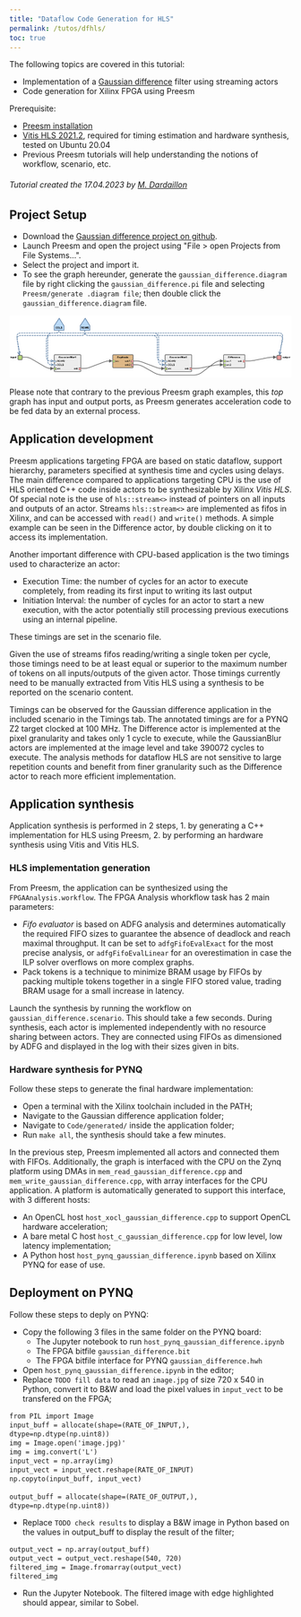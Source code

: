 ```yaml
---
title: "Dataflow Code Generation for HLS"
permalink: /tutos/dfhls/
toc: true
---
```


The following topics are covered in this tutorial:

*   Implementation of a [Gaussian difference](https://en.wikipedia.org/wiki/Difference_of_Gaussians) filter using streaming actors
*   Code generation for Xilinx FPGA using Preesm

Prerequisite: 
* [Preesm installation](/get/)
* [Vitis HLS 2021.2](https://www.xilinx.com/products/design-tools/vitis/vitis-hls.html), required for timing estimation and hardware synthesis, tested on Ubuntu 20.04
* Previous Preesm tutorials will help understanding the notions of workflow, scenario, etc.

###### Tutorial created the 17.04.2023 by [M. Dardaillon](mailto:mdardail@insa-rennes.fr)

## Project Setup

* Download the [Gaussian difference project on github](https://github.com/preesm/org.ietr.preesm.gaussian-difference).
* Launch Preesm and open the project using "File > open Projects from File Systems...".
* Select the project and import it.
* To see the graph hereunder, generate the `gaussian_difference.diagram` file by right clicking the `gaussian_difference.pi` file and selecting `Preesm/generate .diagram file`; then double click the `gaussian_difference.diagram` file.

[![](/assets/tutos/dfhls/gaussian_difference.png)](/assets/tutos/dfhls/gaussian_difference.png)

Please note that contrary to the previous Preesm graph examples, this _top_ graph has input and output ports, as Preesm generates acceleration code to be fed data by an external process.

## Application development

Preesm applications targeting FPGA are based on static dataflow, support hierarchy, parameters specified at synthesis time and cycles using delays. The main difference compared to applications targeting CPU is the use of HLS oriented C++ code inside actors to be synthesizable by Xilinx _Vitis HLS_. Of special note is the use of `hls::stream<>` instead of pointers on all inputs and outputs of an actor. Streams `hls::stream<>` are implemented as fifos in Xilinx, and can be accessed with `read()` and `write()` methods. A simple example can be seen in the Difference actor, by double clicking on it to access its implementation.

Another important difference with CPU-based application is the two timings used to characterize an actor:

- Execution Time: the number of cycles for an actor to execute completely, from reading its first input to writing its last output
- Initiation Interval: the number of cycles for an actor to start a new execution, with the actor potentially still processing previous executions using an internal pipeline.

These timings are set in the scenario file.

Given the use of streams fifos reading/writing a single token per cycle, those timings need to be at least equal or superior to the maximum number of tokens on all inputs/outputs of the given actor. Those timings currently need to be manually extracted from Vitis HLS using a synthesis to be reported on the scenario content.

Timings can be observed for the Gaussian difference application in the included scenario in the Timings tab. The annotated timings are for a PYNQ Z2 target clocked at 100 MHz. The Difference actor is implemented at the pixel granularity and takes only 1 cycle to execute, while the GaussianBlur actors are implemented at the image level and take 390072 cycles to execute. The analysis methods for dataflow HLS are not sensitive to large repetition counts and benefit from finer granularity such as the Difference actor to reach more efficient implementation.

## Application synthesis

Application synthesis is performed in 2 steps, 1. by generating a C++ implementation for HLS using Preesm, 2. by performing an hardware synthesis using Vitis and Vitis HLS.

### HLS implementation generation

From Preesm, the application can be synthesized using the `FPGAAnalysis.workflow`. The FPGA Analysis whorkflow task has 2 main parameters:

- _Fifo evaluator_ is based on ADFG analysis and determines automatically the required FIFO sizes to guarantee the absence of deadlock and reach maximal throughput. It can be set to `adfgFifoEvalExact` for the most precise analysis, or `adfgFifoEvalLinear` for an overestimation in case the ILP solver overflows on more complex graphs.
- Pack tokens is a technique to minimize BRAM usage by FIFOs by packing multiple tokens together in a single FIFO stored value, trading BRAM usage for a small increase in latency.

Launch the synthesis by running the workflow on `gaussian_difference.scenario`. This should take a few seconds. During synthesis, each actor is implemented independently with no resource sharing between actors. They are connected using FIFOs as dimensioned by ADFG and displayed in the log with their sizes given in bits.

### Hardware synthesis for PYNQ

Follow these steps to generate the final hardware implementation:

- Open a terminal with the Xilinx toolchain included in the PATH;
- Navigate to the Gaussian difference application folder;
- Navigate to `Code/generated/` inside the application folder;
- Run `make all`, the synthesis should take a few minutes.

In the previous step, Preesm implemented all actors and connected them with FIFOs. Additionally, the graph is interfaced with the CPU on the Zynq platform using DMAs in `mem_read_gaussian_difference.cpp` and `mem_write_gaussian_difference.cpp`, with array interfaces for the CPU application. A platform is automatically generated to support this interface, with 3 different hosts:

- An OpenCL host `host_xocl_gaussian_difference.cpp` to support OpenCL hardware acceleration;
- A bare metal C host `host_c_gaussian_difference.cpp` for low level, low latency implementation;
- A Python host `host_pynq_gaussian_difference.ipynb` based on Xilinx PYNQ for ease of use.

## Deployment on PYNQ

Follow these steps to deply on PYNQ:

- Copy the following 3 files in the same folder on the PYNQ board:
  - The Jupyter notebook to run `host_pynq_gaussian_difference.ipynb`
  - The FPGA bitfile `gaussian_difference.bit`
  - The FPGA bitfile interface for PYNQ `gaussian_difference.hwh`
- Open `host_pynq_gaussian_difference.ipynb` in the editor;
- Replace `TODO fill data` to read an `image.jpg` of size 720 x 540 in Python, convert it to B&W and load the pixel values in `input_vect` to be transfered on the FPGA;

```
from PIL import Image
input_buff = allocate(shape=(RATE_OF_INPUT,), dtype=np.dtype(np.uint8))
img = Image.open('image.jpg)'
img = img.convert('L')
input_vect = np.array(img)
input_vect = input_vect.reshape(RATE_OF_INPUT)
np.copyto(input_buff, input_vect)

output_buff = allocate(shape=(RATE_OF_OUTPUT,), dtype=np.dtype(np.uint8))
```

- Replace `TODO check results` to display a B&W image in Python based on the values in output_buff to display the result of the filter;

```
output_vect = np.array(output_buff)
output_vect = output_vect.reshape(540, 720)
filtered_img = Image.fromarray(output_vect)
filtered_img
```

- Run the Jupyter Notebook. The filtered image with edge highlighted should appear, similar to Sobel.
